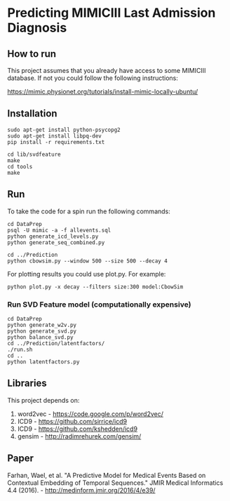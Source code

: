 # Predicting MIMICIII Last Admission Diagnosis


## How to run

This project assumes that you already have access to some MIMICIII database. If not you could follow the following instructions:

https://mimic.physionet.org/tutorials/install-mimic-locally-ubuntu/

## Installation

    sudo apt-get install python-psycopg2
    sudo apt-get install libpq-dev
    pip install -r requirements.txt

    cd lib/svdfeature
    make
    cd tools
    make

## Run
To take the code for a spin run the following commands:

    cd DataPrep
    psql -U mimic -a -f allevents.sql
    python generate_icd_levels.py
    python generate_seq_combined.py

    cd ../Prediction
    python cbowsim.py --window 500 --size 500 --decay 4

For plotting results you could use plot.py. For example:

    python plot.py -x decay --filters size:300 model:CbowSim

### Run SVD Feature model (computationally expensive)

    cd DataPrep
    python generate_w2v.py
    python generate_svd.py
    python balance_svd.py
    cd ../Prediction/latentfactors/
    ./run.sh
    cd ..
    python latentfactors.py


## Libraries

This project depends on:

1. word2vec - https://code.google.com/p/word2vec/
2. ICD9 - https://github.com/sirrice/icd9
3. ICD9 - https://github.com/kshedden/icd9
4. gensim - http://radimrehurek.com/gensim/


## Paper

Farhan, Wael, et al. "A Predictive Model for Medical Events Based on Contextual Embedding of Temporal Sequences." JMIR Medical Informatics 4.4 (2016). - http://medinform.jmir.org/2016/4/e39/
